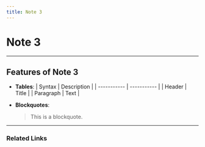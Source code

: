 ```yaml
---
title: Note 3
---
```

# Note 3


---

## Features of Note 3

- **Tables**:
  | Syntax      | Description |
  | ----------- | ----------- |
  | Header      | Title       |
  | Paragraph   | Text        |

- **Blockquotes**:
  > This is a blockquote.

---

### Related Links
